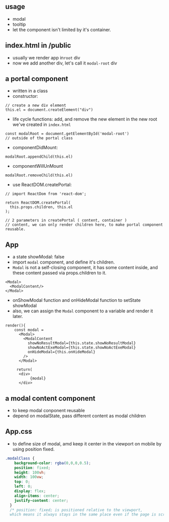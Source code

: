 ## usage
- modal
- tooltip
- let the component isn't limited by it's container.

## index.html in /public
- usually we render app in```root``` div
- now we add another div, let's call it ```modal-root``` div

## a portal component
- written in a class
- constructor:
```
// create a new div element 
this.el = document.createElement("div")
```
- life cycle functions: add, and remove the new element in the new root we've created in ```index.html```
```
const modalRoot = document.getElementById('modal-root')
// outside of the portal class
```
  - componentDidMount:
  ```
  modalRoot.appendChild(this.el)
  ```
  - componentWillUnMount
  ```
  modalRoot.removeChild(this.el)
  ```
- use ReactDOM.createPortal:
```
// import ReactDom from 'react-dom';

return ReactDOM.createPortal(
  this.props.children, this.el
);

// 2 parameters in createPortal ( content, container )
// content, we can only render children here, to make portal component reusable.
```

## App
- a state showModal: false
- import ```modal``` component, and define it's children. 
- ```Modal``` is not a self-closing component, it has some content inside, and these content passed via props.children to it.
```
<Modal>
  <ModalContent/>
</Modal>
```
- onShowModal function and onHideModal function to setState showModal
- also, we can assign the ```Modal``` component to a variable and render it later.
```
render(){
    const modal = 
      <Modal>
        <ModalContent
          showNoResultModal={this.state.showNoResultModal}
          showNoActExeModal={this.state.showNoActExeModal}
          onHideModal={this.onHideModal}
        />
      </Modal>
     
     return( 
      <div>
           {modal}
      </div>  
```


## a modal content component
- to keep modal conponent reusable
- depend on modalState, pass different content as modal children


## App.css
- to define size of modal, amd keep it center in the viewport on mobile by using position fixed.
```css
.modalClass {
    background-color: rgba(0,0,0,0.5);
    position: fixed; 
    height: 100vh;
    width: 100vw;
    top: 0;
    left: 0;
    display: flex;
    align-items: center;
    justify-content: center;
  }
  /* position: fixed; is positioned relative to the viewport, 
  which means it always stays in the same place even if the page is scrolled */
```
